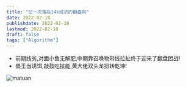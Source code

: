 ```yaml
---
title: "记一次落后14k经济的翻盘局"
date: 2022-02-18
publishdate: 2022-02-18
lastmod: 2022-02-18
draft: false
tags: ["Algorithm"]
---
```


- 前期线劣,对面小鱼无解肥,中期靠召唤物带线拉扯终于迎来了翻盘团战!
- 兽王当诱饵,敲鼓吃技能,黄大佬双头龙扭转乾坤!

![matuan](about/matuan.jpeg)
